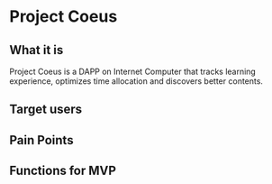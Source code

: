 # Project Coeus

## What it is

Project Coeus is a DAPP on Internet Computer that tracks learning experience, optimizes time allocation and discovers better contents. 

## Target users



## Pain Points

## Functions for MVP
